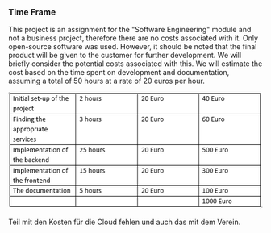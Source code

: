 ### Time Frame

This project is an assignment for the "Software Engineering" module and not a business project, therefore there are no costs associated with it. Only open-source software was used. However, it should be noted that the final product will be given to the customer for further development. We will briefly consider the potential costs associated with this. We will estimate the cost based on the time spent on development and documentation, assuming a total of 50 hours at a rate of 20 euros per hour. 

![system architecture](/deliverables/ksoten.png)

Teil mit den Kosten für die Cloud fehlen und auch das mit dem Verein.




